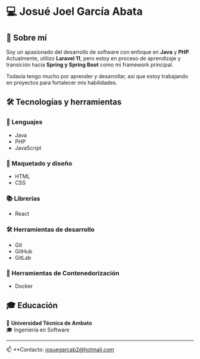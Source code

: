 # 💻 Josué Joel García Abata  

## 🚀 Sobre mí  
Soy un apasionado del desarrollo de software con enfoque en **Java** y **PHP**. Actualmente, utilizo **Laravel 11**, pero estoy en proceso de aprendizaje y transición hacia **Spring y Spring Boot** como mi framework principal.  

Todavía tengo mucho por aprender y desarrollar, así que estoy trabajando en proyectos para fortalecer mis habilidades.  

## 🛠️ Tecnologías y herramientas  

### 📌 Lenguajes  
- Java  
- PHP  
- JavaScript  

### 🎨 Maquetado y diseño  
- HTML  
- CSS  

### 📚 Librerías  
- React  

### 🛠 Herramientas de desarrollo  
- Git  
- GitHub  
- GitLab  

### 🐳 Herramientas de Contenedorización
- Docker

## 🎓 Educación  
📍 **Universidad Técnica de Ambato**  
🎓 Ingeniería en Software  

---  

📫 **Contacto: josuegarcab2@hotmail.com
